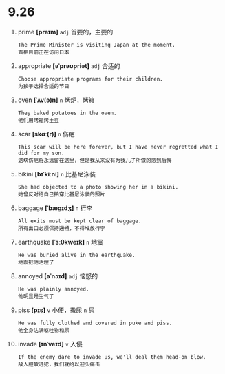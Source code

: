 # 9.26

1. prime **[praɪm]** `adj` 首要的，主要的

   ```
   The Prime Minister is visiting Japan at the moment.
   首相目前正在访问日本
   ```

2. appropriate **[əˈprəʊpriət]** `adj` 合适的

   ```
   Choose appropriate programs for their children.
   为孩子选择合适的节目
   ```

3. oven **[ˈʌv(ə)n]** `n` 烤炉，烤箱

   ```
   They baked potatoes in the oven.
   他们用烤箱烤土豆
   ```

4. scar **[skɑː(r)]** `n` 伤疤

   ```
   This scar will be here forever, but I have never regretted what I did for my son.
   这块伤疤将永远留在这里，但是我从来没有为我儿子所做的感到后悔
   ```

5. bikini **[bɪˈkiːni]** `n` 比基尼泳装

   ```
   She had objected to a photo showing her in a bikini.
   她曾反对给自己拍穿比基尼泳装的照片
   ```

6. baggage **[ˈbæɡɪdʒ]** `n` 行李

   ```
   All exits must be kept clear of baggage.
   所有出口必须保持通畅，不得堆放行李
   ```

7. earthquake **[ˈɜːθkweɪk]** `n` 地震

   ```
   He was buried alive in the earthquake.
   地震把他活埋了
   ```

8. annoyed **[əˈnɔɪd]** `adj` 恼怒的

   ```
   He was plainly annoyed.
   他明显是生气了
   ```

9. piss **[pɪs]** `v` 小便，撒尿 `n` 尿

   ```
   He was fully clothed and covered in puke and piss.
   他全身沾满呕吐物和尿
   ```

10. invade **[ɪnˈveɪd]** `v` 入侵

    ```
    If the enemy dare to invade us, we'll deal them head-on blow.
    敌人胆敢进犯，我们就给以迎头痛击
    ```

